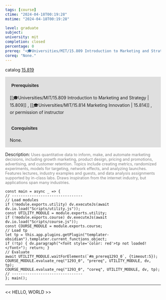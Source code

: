 ```yaml
---
tags: [course]
ctime: "2024-04-18T00:19:28"
mstime: "2024-04-18T00:19:28"

level: graduate
subject: 
university: mit
completion: closed
percentage: 0
prereq: "<🎓Universities/MIT/15.809 Introduction to Marketing and Strategy> , <🎓Universities/MIT/15.814 Marketing Innovation> , or permission of instructor"
coreq: "None."
---
```


catalog [15.819](http://student.mit.edu/catalog/m15c.html#15.819)

<span style="display: block; padding: 15px; background-color: rgb(100, 100, 100, 0.2);"><font id="m_prereq1293_0" style="display: block; font-family: Arial, sans-serif; font-weight: bold; padding: 5px">Prerequisites</font><br><span id="prereq1293_0">[[🎓Universities/MIT/15.809 Introduction to Marketing and Strategy | 15.809]] , [[🎓Universities/MIT/15.814 Marketing Innovation | 15.814]] , or permission of instructor</span></span>
<span style="display: block; padding: 15px; background-color: rgb(100, 100, 100, 0.2);"><font id="m_coreq1293_0" style="display: block; font-family: Arial, sans-serif; font-weight: bold; padding: 5px">Corequisites</font><br><span id="coreq1293_0">None.</span></span>

<font style="">Description:</font>
<font style="color: grey; font-size: 0.8rem;">Uses quantitative data to inform, make, and automate marketing decisions, including growth marketing, product design, pricing and promotions, advertising, and customer retention. Topics include creating metrics, randomized experiments, models for targeting, network effects, and analyzing launches. Features lectures, industry examples and guests, and data analysis assignments supported by in-class labs. Draws inspiration from the internet industry, but applications span many industries.</font>

```dataviewjs
const main = async _ => {
// --------------------------------
// Load modules
if (!module.exports.utility) dv.executeJs(await dv.io.load("Scripts/utility.js"));
const UTILITY_MODULE = module.exports.utility;
if (!module.exports.course) dv.executeJs(await dv.io.load("Scripts/course.js"));
const COURSE_MODULE = module.exports.course;
// Load tp
let tp = this.app.plugins.getPlugin("templater-obsidian").templater.current_functions_object;
if (!tp) { dv.paragraph("<font style='color: red'>tp not loaded!</font>"); return; }
// Evaluate
await UTILITY_MODULE.waitForElements(`#m_prereq1293_0`, {timeout:5});
COURSE_MODULE.evaluate_req("1293_0", "prereq", UTILITY_MODULE, dv, tp);
COURSE_MODULE.evaluate_req("1293_0", "coreq", UTILITY_MODULE, dv, tp);
// --------------------------------
}; main();
```

---

<< HELLO, WORLD >>
